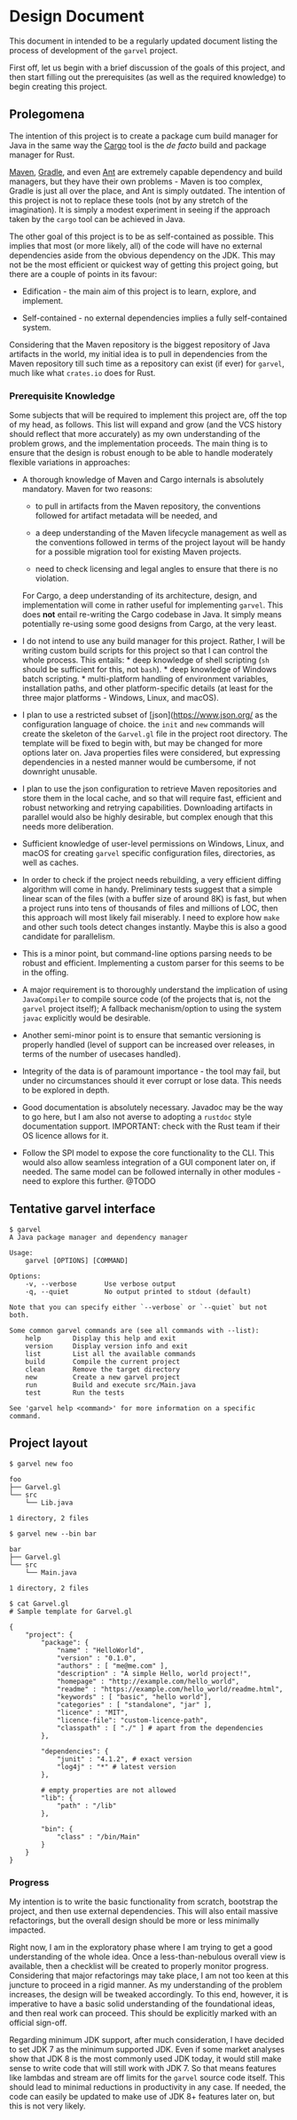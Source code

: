 # Design Document

This document in intended to be a regularly updated document listing the process of development
of the `garvel` project.

First off, let us begin with a brief discussion of the goals of this project, and then start filling out the prerequisites
(as well as the required knowledge) to begin creating this project.



## Prolegomena

The intention of this project is to create a package cum build manager for Java in the same way
the [Cargo](https://github.com/rust-lang/cargo) tool is the *de facto* build and package manager for Rust.

[Maven](https://maven.apache.org/index.html), [Gradle](https://gradle.org/), and even [Ant](https://ant.apache.org/) are
extremely capable dependency and build managers, but they have their own problems - Maven is too complex, Gradle is just
all over the place, and Ant is simply outdated. The intention of this project is not to replace these tools (not by any
stretch of the imagination). It is simply a modest experiment in seeing if the approach taken by the `cargo` tool can be
achieved in Java.

The other goal of this project is to be as self-contained as possible. This implies that most (or more likely, all) of
the code will have no external dependencies aside from the obvious dependency on the JDK. This may not be the most
efficient or quickest way of getting this project going, but there are a couple of points in its favour:
  
  * Edification - the main aim of this project is to learn, explore, and implement.
  
  * Self-contained - no external dependencies implies a fully self-contained system.


Considering that the Maven repository is the biggest repository of Java artifacts in the world, my 
initial idea is to pull in dependencies from the Maven repository till such time as a repository can exist (if ever) for
 `garvel`, much like what `crates.io` does for Rust.


### Prerequisite Knowledge

Some subjects that will be required to implement this project are, off the top of my head, as follows. This list will
expand and grow (and the VCS history should reflect that more accurately) as my own understanding of the problem grows,
and the implementation proceeds. The main thing is to ensure that the design is robust enough to be able to handle
moderately flexible variations in approaches:

  * A thorough knowledge of Maven and Cargo internals is absolutely mandatory. 
    Maven for two reasons:
      * to pull in artifacts from the Maven repository, the conventions followed for artifact
        metadata will be needed, and

      * a deep understanding of the Maven lifecycle management as well as the conventions followed
        in terms of the project layout will be handy for a possible migration tool for existing
        Maven projects.
      
      * need to check licensing and legal angles to ensure that there is no violation. 
        
     For Cargo, a deep understanding of its architecture, design, and implementation will come in
     rather useful for implementing `garvel`. This does **not** entail re-writing the Cargo codebase
     in Java. It simply means potentially re-using some good designs from Cargo, at the very least.
     
  * I do not intend to use any build manager for this project. Rather, I will be writing custom
    build scripts for this project so that I can control the whole process. This entails:
        * deep knowledge of shell scripting (`sh` should be sufficient for this, not `bash`).
        * deep knowledge of Windows batch scripting.
        * multi-platform handling of environment variables, installation paths, and other 
          platform-specific details (at least for the three major platforms - Windows, Linux, 
          and macOS).
          
  * I plan to use a restricted subset of [json](https://www.json.org/ as the configuration language of choice. 
    the `init` and `new` commands will create the skeleton of the `Garvel.gl` file in the project root directory. 
    The template will be fixed to begin with, but may be changed for more options later on. Java properties files 
    were considered, but expressing dependencies in a nested manner would be cumbersome, if not downright unusable.    
  
  * I plan to use the json configuration to retrieve Maven repositories and store them in the local
  cache, and so that will require fast, efficient and robust networking and retrying capabilities. 
  Downloading artifacts in parallel would also be highly desirable, but complex enough that this
  needs more deliberation. 
  
  * Sufficient knowledge of user-level permissions on Windows, Linux, and macOS for creating 
  `garvel` specific configuration files, directories, as well as caches. 
  
  * In order to check if the project needs rebuilding, a very efficient diffing algorithm will come
    in handy. Preliminary tests suggest that a simple linear scan of the files (with a buffer size
    of around 8K) is fast, but when a project runs into tens of thousands of files and millions of
    LOC, then this approach will most likely fail miserably. I need to explore how `make` and other
    such tools detect changes instantly. Maybe this is also a good candidate for parallelism.
    
  * This is a minor point, but command-line options parsing needs to be robust and efficient. Implementing a custom parser
    for this seems to be in the offing.
    
  * A major requirement is to thoroughly understand the implication of using `JavaCompiler` to compile source code (of the
    projects that is, not the `garvel` project itself); A fallback mechanism/option to using the system `javac` explicitly
    would be desirable.   

  * Another semi-minor point is to ensure that semantic versioning is properly handled (level of support can be increased
    over releases, in terms of the number of usecases handled).
  
  * Integrity of the data is of paramount importance - the tool may fail, but under no circumstances should it ever corrupt
    or lose data. This needs to be explored in depth.
  
  * Good documentation is absolutely necessary. Javadoc may be the way to go here, but I am also
    not averse to adopting a `rustdoc` style documentation support. IMPORTANT: check with the Rust team
    if their OS licence allows for it.

  * Follow the SPI model to expose the core functionality to the CLI. This would also allow seamless integration of a GUI
    component later on, if needed. The same model can be followed internally in other modules - need to explore this
    further. @TODO


## Tentative garvel interface

```
$ garvel
A Java package manager and dependency manager

Usage:
    garvel [OPTIONS] [COMMAND]

Options:
    -v, --verbose       Use verbose output 
    -q, --quiet         No output printed to stdout (default)

Note that you can specify either `--verbose` or `--quiet` but not both. 

Some common garvel commands are (see all commands with --list):
    help        Display this help and exit
    version     Display version info and exit
    list        List all the available commands
    build       Compile the current project
    clean       Remove the target directory
    new         Create a new garvel project
    run         Build and execute src/Main.java
    test        Run the tests

See 'garvel help <command>' for more information on a specific command.
```


## Project layout

```
$ garvel new foo

foo
├── Garvel.gl
└── src
    └── Lib.java

1 directory, 2 files
```

```
$ garvel new --bin bar

bar
├── Garvel.gl
└── src
    └── Main.java

1 directory, 2 files
```

```
$ cat Garvel.gl
# Sample template for Garvel.gl

{
    "project": {
        "package": {
            "name" : "HelloWorld",
            "version" : "0.1.0",
            "authors" : [ "me@me.com" ],
            "description" : "A simple Hello, world project!",
            "homepage" : "http://example.com/hello_world",
            "readme" : "https://example.com/hello_world/readme.html",
            "keywords" : [ "basic", "hello world"],
            "categories" : [ "standalone", "jar" ],
            "licence" : "MIT",
            "licence-file": "custom-licence-path",
            "classpath" : [ "./" ] # apart from the dependencies
        },

        "dependencies": {
            "junit" : "4.1.2", # exact version
            "log4j" : "*" # latest version
        },

        # empty properties are not allowed
        "lib": {
            "path" : "/lib"
        },

        "bin": {
            "class" : "/bin/Main"
        }
    }
}
```


### Progress 

My intention is to write the basic functionality from scratch, bootstrap the project, and then
use external dependencies. This will also entail massive refactorings, but the overall design should
be more or less minimally impacted. 

Right now, I am in the exploratory phase where I am trying to get a good understanding of the whole idea. 
Once a less-than-nebulous overall view is available, then a checklist will be created to properly monitor
progress. Considering that major refactorings may take place, I am not too keen at this juncture to proceed
in a rigid manner. As my understanding of the problem increases, the design will be tweaked accordingly.
To this end, however, it is imperative to have a basic solid understanding of the foundational ideas, and 
then real work can proceed. This should be explicitly marked with an official sign-off.

Regarding minimum JDK support, after much consideration, I have decided to set JDK 7 as the minimum supported JDK.
Even if some market analyses show that JDK 8 is the most commonly used JDK today, it would still make sense to write
code that will still work with JDK 7. So that means features like lambdas and stream are off limits for the `garvel`
source code itself. This should lead to minimal reductions in productivity in any case. If needed, the code can easily
be updated to make use of JDK 8+ features later on, but this is not very likely.





